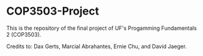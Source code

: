 COP3503-Project
===============

This is the repository of the final project of UF's Progamming Fundamentals 2 (COP3503).

Credits to: Dax Gerts, Marcial Abrahantes, Ernie Chu, and David Jaeger.
